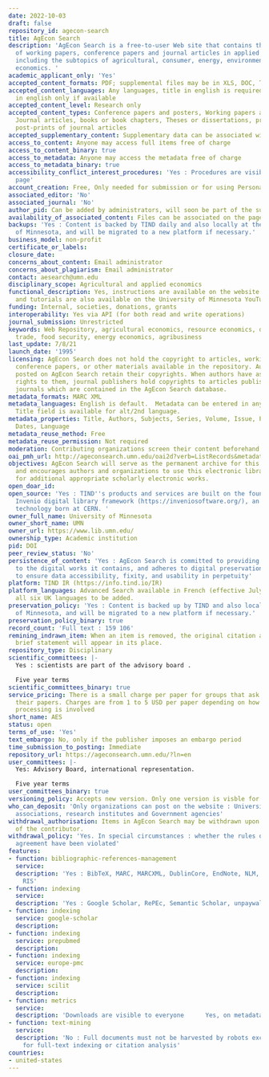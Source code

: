 ```yaml
---
date: 2022-10-03
draft: false
repository_id: agecon-search
title: AgEcon Search
description: 'AgEcon Search is a free-to-user Web site that contains the full text
  of working papers, conference papers and journal articles in applied economics,
  including the subtopics of agricultural, consumer, energy, environmental, and resource
  economics. '
academic_applicant_only: 'Yes'
accepted_content_formats: PDF; supplemental files may be in XLS, DOC, TXT, etc.
accepted_content_languages: Any languages, title in english is required and abstract
  in english only if available
accepted_content_level: Research only
accepted_content_types: Conference papers and posters, Working papers and reports,
  Journal articles, books or book chapters, Theses or dissertations, pre-prints or
  post-prints of journal articles
accepted_supplementary_content: Supplementary data can be associated with the preprint
access_to_content: Anyone may access full items free of charge
access_to_content_binary: true
access_to_metadata: Anyone may access the metadata free of charge
access_to_metadata_binary: true
accessibility_conflict_interest_procedures: 'Yes : Procedures are visible on the policies
  page'
account_creation: Free, Only needed for submission or for using Personalization features.
associated_editor: 'No'
associated_journal: 'No'
author_pid: Can be added by administrators, will soon be part of the submission process.
availability_of_associated_content: Files can be associated on the page
backups: 'Yes : Content is backed by TIND daily and also locally at the University
  of Minnesota, and will be migrated to a new platform if necessary.'
business_model: non-profit
certificate_or_labels:
closure_date:
concerns_about_content: Email administrator
concerns_about_plagiarism: Email administrator
contact: aesearch@umn.edu
disciplinary_scope: Agricultural and applied economics
functional_description: Yes, instructions are available on the website (https://ageconsearch.umn.edu/pages/?page=participate)
  and tutorials are also available on the University of Minnesota YouTube page (https://www.youtube.com/watch?v=C5sdvxkm7uk&list=PLsqxtHlAYQnbiWHghNSjsN3mhswZaRmu1).
funding: Internal, societies, donations, grants
interoperability: Yes via API (for both read and write operations)
journal_submission: Unrestricted
keywords: Web Repository, agricultural economics, resource economics, development,
  trade, food security, energy economics, agribusiness
last_update: 7/8/21
launch_date: '1995'
licensing: AgEcon Search does not hold the copyright to articles, working papers,
  conference papers, or other materials available in the repository. Authors of papers
  posted on AgEcon Search retain their copyrights. When authors have assigned or transferred
  rights to them, journal publishers hold copyrights to articles published in their
  journals which are contained in the AgEcon Search database.
metadata_formats: MARC XML
metadata_languages: English is default.  Metadata can be entered in any language.  Alternate
  Title field is available for alt/2nd language.
metadata_properties: Title, Authors, Subjects, Series, Volume, Issue, Page numbers,
  Dates, Language
metadata_reuse_method: Free
metadata_reuse_permission: Not required
moderation: Contributing organizations screen their content beforehand.
oai_pmh_url: http://ageconsearch.umn.edu/oai2d?verb=ListRecords&metadataPrefix=marcxml
objectives: AgEcon Search will serve as the permanent archive for this literature
  and encourages authors and organizations to use this electronic library as the storehouse
  for additional appropriate scholarly electronic works.
open_doar_id:
open_source: 'Yes : TIND''s products and services are built on the foundation of the
  Invenio digital library framework (https://inveniosoftware.org/), an open source
  technology born at CERN. '
owner_full_name: University of Minnesota
owner_short_name: UMN
owner_url: https://www.lib.umn.edu/
ownership_type: Academic institution
pid: DOI
peer_review_status: 'No'
persistence_of_content: 'Yes : AgEcon Search is committed to providing long-term access
  to the digital works it contains, and adheres to digital preservation best practices
  to ensure data accessibility, fixity, and usability in perpetuity'
platform: TIND IR (https://info.tind.io/IR)
platform_languages: Advanced Search available in French (effective July 2021) with
  all six UK languages to be added.
preservation_policy: 'Yes : Content is backed up by TIND and also locally at the University
  of Minnesota, and will be migrated to a new platform if necessary.'
preservation_policy_binary: true
record_count: 'Full text : 159 106'
remining_indrawn_item: When an item is removed, the original citation along with a
  brief statement will appear in its place.
repository_type: Disciplinary
scientific_committees: |-
  Yes : scientists are part of the advisory board .

  Five year terms
scientific_committees_binary: true
service_pricing: There is a small charge per paper for groups that ask us to submit
  their papers. Charges are from 1 to 5 USD per paper depending on how much extra
  processing is involved
short_name: AES
status: open
terms_of_use: 'Yes'
text_embargo: No, only if the publisher imposes an embargo period
time_submission_to_posting: Immediate
repository_url: https://ageconsearch.umn.edu/?ln=en
user_committees: |-
  Yes: Advisory Board, international representation.

  Five year terms
user_committees_binary: true
versioning_policy: Accepts new version. Only one version is visble for readers
who_can_deposit: 'Only organizations can post on the website : Universities, professional
  associations, research institutes and Government agencies'
withdrawal_authorisation: Items in AgEcon Search may be withdrawn upon the request
  of the contributor.
withdrawal_policy: 'Yes. In special circumstances : whether the rules of the desposit
  agreement have been violated'
features:
- function: bibliographic-references-management
  service:
  description: 'Yes : BibTeX, MARC, MARCXML, DublinCore, EndNote, NLM, RefWorks and
    RIS'
- function: indexing
  service:
  description: 'Yes : Google Scholar, RePEc, Semantic Scholar, unpaywall'
- function: indexing
  service: google-scholar
  description:
- function: indexing
  service: prepubmed
  description:
- function: indexing
  service: europe-pmc
  description:
- function: indexing
  service: scilit
  description:
- function: metrics
  service:
  description: 'Downloads are visible to everyone      Yes, on metadata. Matomo'
- function: text-mining
  service:
  description: 'No : Full documents must not be harvested by robots except transiently
    for full-text indexing or citation analysis'
countries:
- united-states
---
```



